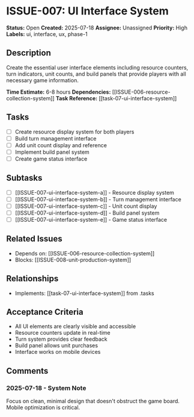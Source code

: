 # ISSUE-007: UI Interface System

**Status:** Open
**Created:** 2025-07-18
**Assignee:** Unassigned
**Priority:** High
**Labels:** ui, interface, ux, phase-1

## Description
Create the essential user interface elements including resource counters, turn indicators, unit counts, and build panels that provide players with all necessary game information.

**Time Estimate:** 6-8 hours
**Dependencies:** [[ISSUE-006-resource-collection-system]]
**Task Reference:** [[task-07-ui-interface-system]]

## Tasks
- [ ] Create resource display system for both players
- [ ] Build turn management interface
- [ ] Add unit count display and reference
- [ ] Implement build panel system
- [ ] Create game status interface

## Subtasks
- [ ] [[ISSUE-007-ui-interface-system-a]] - Resource display system
- [ ] [[ISSUE-007-ui-interface-system-b]] - Turn management interface
- [ ] [[ISSUE-007-ui-interface-system-c]] - Unit count display
- [ ] [[ISSUE-007-ui-interface-system-d]] - Build panel system
- [ ] [[ISSUE-007-ui-interface-system-e]] - Game status interface

## Related Issues
- Depends on: [[ISSUE-006-resource-collection-system]]
- Blocks: [[ISSUE-008-unit-production-system]]

## Relationships
- Implements: [[task-07-ui-interface-system]] from .tasks

## Acceptance Criteria
- All UI elements are clearly visible and accessible
- Resource counters update in real-time
- Turn system provides clear feedback
- Build panel allows unit purchases
- Interface works on mobile devices

## Comments
### 2025-07-18 - System Note
Focus on clean, minimal design that doesn't obstruct the game board. Mobile optimization is critical.